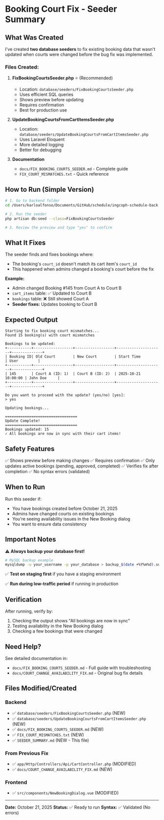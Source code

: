 # Booking Court Fix - Seeder Summary

## What Was Created

I've created **two database seeders** to fix existing booking data that wasn't updated when courts were changed before the bug fix was implemented.

### Files Created:

1. **FixBookingCourtsSeeder.php** ⭐ (Recommended)
   - Location: `database/seeders/FixBookingCourtsSeeder.php`
   - Uses efficient SQL queries
   - Shows preview before updating
   - Requires confirmation
   - Best for production use

2. **UpdateBookingCourtsFromCartItemsSeeder.php**
   - Location: `database/seeders/UpdateBookingCourtsFromCartItemsSeeder.php`
   - Uses Laravel Eloquent
   - More detailed logging
   - Better for debugging

3. **Documentation**
   - `docs/FIX_BOOKING_COURTS_SEEDER.md` - Complete guide
   - `FIX_COURT_MISMATCHES.txt` - Quick reference

## How to Run (Simple Version)

```bash
# 1. Go to backend folder
cd /Users/karloalfonso/Documents/GitHub/schedule/ingcoph-schedule-back

# 2. Run the seeder
php artisan db:seed --class=FixBookingCourtsSeeder

# 3. Review the preview and type "yes" to confirm
```

## What It Fixes

The seeder finds and fixes bookings where:
- The booking's `court_id` doesn't match its cart item's `court_id`
- This happened when admins changed a booking's court before the fix

**Example:**
- Admin changed Booking #145 from Court A to Court B
- `cart_items` table: ✅ Updated to Court B
- `bookings` table: ❌ Still showed Court A
- **Seeder fixes:** Updates booking to Court B

## Expected Output

```
Starting to fix booking court mismatches...
Found 15 booking(s) with court mismatches

Bookings to be updated:
+-----------+------------------+------------------+---------------------+--------------+
| Booking ID| Old Court        | New Court        | Start Time          | User         |
+-----------+------------------+------------------+---------------------+--------------+
| 145       | Court A (ID: 1)  | Court B (ID: 2)  | 2025-10-21 10:00:00 | John Doe     |
+-----------+------------------+------------------+---------------------+--------------+

Do you want to proceed with the update? (yes/no) [yes]:
> yes

Updating bookings...

=================================
Update Complete!
=================================
Bookings updated: 15
✓ All bookings are now in sync with their cart items!
```

## Safety Features

✅ Shows preview before making changes
✅ Requires confirmation
✅ Only updates active bookings (pending, approved, completed)
✅ Verifies fix after completion
✅ No syntax errors (validated)

## When to Run

Run this seeder if:
- You have bookings created before October 21, 2025
- Admins have changed courts on existing bookings
- You're seeing availability issues in the New Booking dialog
- You want to ensure data consistency

## Important Notes

⚠️ **Always backup your database first!**

```bash
# MySQL backup example
mysqldump -u your_username -p your_database > backup_$(date +%Y%m%d).sql
```

✅ **Test on staging first** if you have a staging environment

✅ **Run during low-traffic period** if running in production

## Verification

After running, verify by:
1. Checking the output shows "All bookings are now in sync"
2. Testing availability in the New Booking dialog
3. Checking a few bookings that were changed

## Need Help?

See detailed documentation in:
- `docs/FIX_BOOKING_COURTS_SEEDER.md` - Full guide with troubleshooting
- `docs/COURT_CHANGE_AVAILABILITY_FIX.md` - Original bug fix details

## Files Modified/Created

### Backend
- ✅ `database/seeders/FixBookingCourtsSeeder.php` (NEW)
- ✅ `database/seeders/UpdateBookingCourtsFromCartItemsSeeder.php` (NEW)
- ✅ `docs/FIX_BOOKING_COURTS_SEEDER.md` (NEW)
- ✅ `FIX_COURT_MISMATCHES.txt` (NEW)
- ✅ `SEEDER_SUMMARY.md` (NEW - This file)

### From Previous Fix
- ✅ `app/Http/Controllers/Api/CartController.php` (MODIFIED)
- ✅ `docs/COURT_CHANGE_AVAILABILITY_FIX.md` (NEW)

### Frontend
- ✅ `src/components/NewBookingDialog.vue` (MODIFIED)

---

**Date:** October 21, 2025
**Status:** ✅ Ready to run
**Syntax:** ✅ Validated (No errors)
